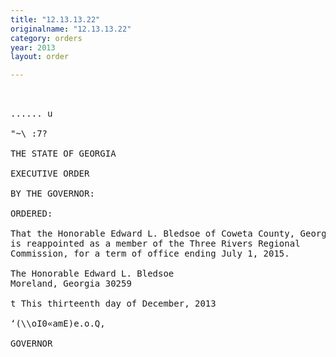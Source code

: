 ```yaml
---
title: "12.13.13.22"
originalname: "12.13.13.22"
category: orders
year: 2013
layout: order

---
```

<pre>
   

...... u

"~\ :7?

THE STATE OF GEORGIA

EXECUTIVE ORDER

BY THE GOVERNOR:

ORDERED:

That the Honorable Edward L. Bledsoe of Coweta County, Georgia,
is reappointed as a member of the Three Rivers Regional
Commission, for a term of office ending July 1, 2015.

The Honorable Edward L. Bledsoe
Moreland, Georgia 30259

t This thirteenth day of December, 2013

‘(\\oI0«amE)e.o.Q,

GOVERNOR

</pre>
